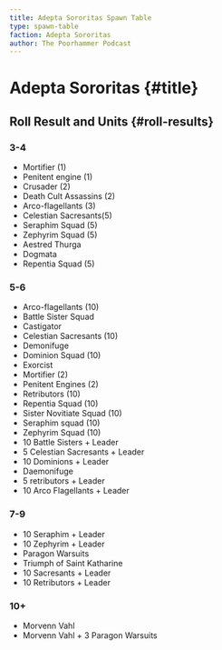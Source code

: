 ```yaml
---
title: Adepta Sororitas Spawn Table
type: spawn-table
faction: Adepta Sororitas
author: The Poorhammer Podcast
---
```


# Adepta Sororitas {#title}

## Roll Result and Units {#roll-results}

### 3-4

  - Mortifier (1)
  - Penitent engine (1)
  - Crusader (2)
  - Death Cult Assassins (2)
  - Arco-flagellants (3)
  - Celestian Sacresants(5)
  - Seraphim Squad (5)
  - Zephyrim Squad (5)
  - Aestred Thurga 
  - Dogmata
  - Repentia Squad (5)

### 5-6

  - Arco-flagellants (10)
  - Battle Sister Squad
  - Castigator
  - Celestian Sacresants (10)
  - Demonifuge
  - Dominion Squad (10)
  - Exorcist
  - Mortifier (2)
  - Penitent Engines (2)
  - Retributors (10)
  - Repentia Squad (10)
  - Sister Novitiate Squad (10)
  - Seraphim squad (10)
  - Zephyrim Squad (10)
  - 10 Battle Sisters + Leader
  - 5 Celestian Sacresants + Leader
  - 10 Dominions + Leader
  - Daemonifuge
  - 5 retributors + Leader
  - 10 Arco Flagellants + Leader

### 7-9

  - 10 Seraphim + Leader
  - 10 Zephyrim + Leader
  - Paragon Warsuits
  - Triumph of Saint Katharine
  - 10 Sacresants + Leader
  - 10 Retributors + Leader

### 10+

  - Morvenn Vahl
  - Morvenn Vahl + 3 Paragon Warsuits
  